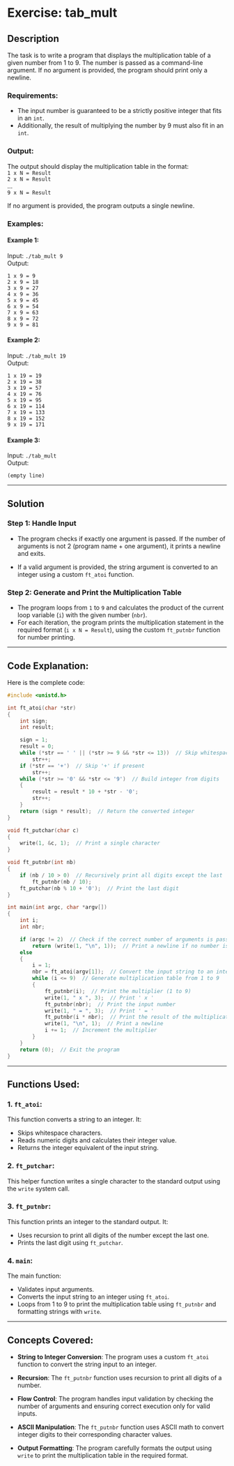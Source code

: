 # Exercise: tab_mult

## Description

The task is to write a program that displays the multiplication table of a given number from 1 to 9. The number is passed as a command-line argument. If no argument is provided, the program should print only a newline.

### Requirements:
- The input number is guaranteed to be a strictly positive integer that fits in an `int`. 
- Additionally, the result of multiplying the number by 9 must also fit in an `int`.

### Output:
The output should display the multiplication table in the format:  
`1 x N = Result`  
`2 x N = Result`  
...  
`9 x N = Result`

If no argument is provided, the program outputs a single newline.

### Examples:

#### Example 1:
Input: `./tab_mult 9`  
Output:
```
1 x 9 = 9
2 x 9 = 18
3 x 9 = 27
4 x 9 = 36
5 x 9 = 45
6 x 9 = 54
7 x 9 = 63
8 x 9 = 72
9 x 9 = 81
```

#### Example 2:
Input: `./tab_mult 19`  
Output:
```
1 x 19 = 19
2 x 19 = 38
3 x 19 = 57
4 x 19 = 76
5 x 19 = 95
6 x 19 = 114
7 x 19 = 133
8 x 19 = 152
9 x 19 = 171
```

#### Example 3:
Input: `./tab_mult`  
Output:
```
(empty line)
```

---

## Solution

### Step 1: Handle Input

- The program checks if exactly one argument is passed. If the number of arguments is not 2 (program name + one argument), it prints a newline and exits.

- If a valid argument is provided, the string argument is converted to an integer using a custom `ft_atoi` function.

### Step 2: Generate and Print the Multiplication Table

- The program loops from `1` to `9` and calculates the product of the current loop variable (`i`) with the given number (`nbr`).
- For each iteration, the program prints the multiplication statement in the required format (`i x N = Result`), using the custom `ft_putnbr` function for number printing.

---

## Code Explanation:

Here is the complete code:

```c
#include <unistd.h>

int ft_atoi(char *str)
{
	int sign;
	int result;

	sign = 1;
	result = 0;
	while (*str == ' ' || (*str >= 9 && *str <= 13))  // Skip whitespace
		str++;
	if (*str == '+')  // Skip '+' if present
		str++;
	while (*str >= '0' && *str <= '9')  // Build integer from digits
	{
		result = result * 10 + *str - '0';
		str++;
	}
	return (sign * result);  // Return the converted integer
}

void ft_putchar(char c)
{
	write(1, &c, 1);  // Print a single character
}

void ft_putnbr(int nb)
{
	if (nb / 10 > 0)  // Recursively print all digits except the last
		ft_putnbr(nb / 10);
	ft_putchar(nb % 10 + '0');  // Print the last digit
}

int main(int argc, char *argv[])
{
	int i;
	int nbr;

	if (argc != 2)  // Check if the correct number of arguments is passed
		return (write(1, "\n", 1));  // Print a newline if no number is provided
	else
	{
		i = 1;
		nbr = ft_atoi(argv[1]);  // Convert the input string to an integer
		while (i <= 9)  // Generate multiplication table from 1 to 9
		{
			ft_putnbr(i);  // Print the multiplier (1 to 9)
			write(1, " x ", 3);  // Print ' x '
			ft_putnbr(nbr);  // Print the input number
			write(1, " = ", 3);  // Print ' = '
			ft_putnbr(i * nbr);  // Print the result of the multiplication
			write(1, "\n", 1);  // Print a newline
			i += 1;  // Increment the multiplier
		}
	}
	return (0);  // Exit the program
}
```

---

## Functions Used:

### 1. `ft_atoi`:
This function converts a string to an integer. It:
- Skips whitespace characters.
- Reads numeric digits and calculates their integer value.
- Returns the integer equivalent of the input string.

### 2. `ft_putchar`:
This helper function writes a single character to the standard output using the `write` system call.

### 3. `ft_putnbr`:
This function prints an integer to the standard output. It:
- Uses recursion to print all digits of the number except the last one.
- Prints the last digit using `ft_putchar`.

### 4. `main`:
The main function:
- Validates input arguments.
- Converts the input string to an integer using `ft_atoi`.
- Loops from 1 to 9 to print the multiplication table using `ft_putnbr` and formatting strings with `write`.

---

## Concepts Covered:

- **String to Integer Conversion**: The program uses a custom `ft_atoi` function to convert the string input to an integer.
  
- **Recursion**: The `ft_putnbr` function uses recursion to print all digits of a number.

- **Flow Control**: The program handles input validation by checking the number of arguments and ensuring correct execution only for valid inputs.

- **ASCII Manipulation**: The `ft_putnbr` function uses ASCII math to convert integer digits to their corresponding character values.

- **Output Formatting**: The program carefully formats the output using `write` to print the multiplication table in the required format.